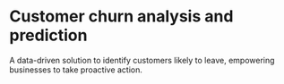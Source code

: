 # Customer churn analysis and prediction
A data-driven solution to identify customers likely to leave, empowering businesses to take proactive action.
